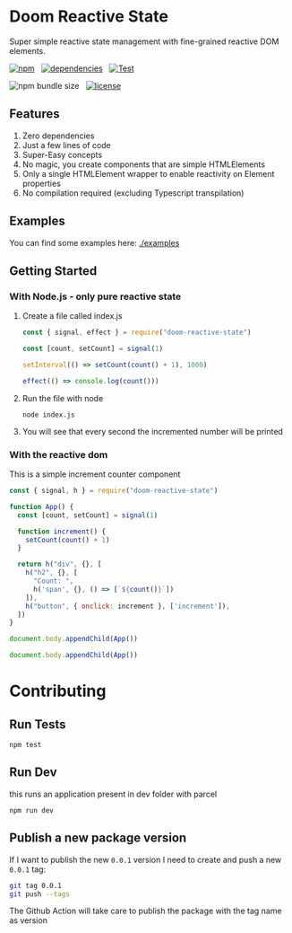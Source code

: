 # Doom Reactive State

Super simple reactive state management with fine-grained reactive DOM elements.

[![npm](https://img.shields.io/npm/v/doom-reactive-state?color=44CC11)](https://www.npmjs.com/package/doom-reactive-state)
&nbsp;
[![dependencies](https://img.shields.io/badge/dependencies-0-blue.svg?colorB=44CC11)](https://www.npmjs.com/package/doom-reactive-state?activeTab=dependencies)
&nbsp;
[![Test](https://github.com/AlessioCoser/doom-state-js/actions/workflows/test.yml/badge.svg)](https://github.com/AlessioCoser/doom-state-js/actions/workflows/test.yml)

![npm bundle size](https://img.shields.io/bundlephobia/minzip/doom-reactive-state)
&nbsp;
[![license](https://img.shields.io/badge/license-MIT-blue.svg?colorB=007EC6)](https://spdx.org/licenses/MIT)

## Features
1. Zero dependencies
2. Just a few lines of code
3. Super-Easy concepts
4. No magic, you create components that are simple HTMLElements
5. Only a single HTMLElement wrapper to enable reactivity on Element properties
6. No compilation required (excluding Typescript transpilation)

## Examples
You can find some examples here: [./examples](./examples)

## Getting Started

### With Node.js - only pure reactive state

1. Create a file called index.js
    ```javascript
    const { signal, effect } = require("doom-reactive-state")

    const [count, setCount] = signal(1)

    setInterval(() => setCount(count() + 1), 1000)

    effect(() => console.log(count()))
    ```
2. Run the file with node
    ```
    node index.js
    ```
3. You will see that every second the incremented number will be printed

### With the reactive dom

This is a simple increment counter component
```javascript
const { signal, h } = require("doom-reactive-state")

function App() {
  const [count, setCount] = signal(1)

  function increment() {
    setCount(count() + 1)
  }

  return h("div", {}, [
    h("h2", {}, [
      "Count: ",
      h('span', {}, () => [`${count()}`])
    ]),
    h("button", { onclick: increment }, ['increment']),
  ])
}

document.body.appendChild(App())

document.body.appendChild(App())
```

# Contributing

## Run Tests
```
npm test
```

## Run Dev
this runs an application present in dev folder with parcel
```
npm run dev
```

## Publish a new package version
If I want to publish the new `0.0.1` version I need to create and push a new `0.0.1` tag:
```bash
git tag 0.0.1
git push --tags
```
The Github Action will take care to publish the package with the tag name as version